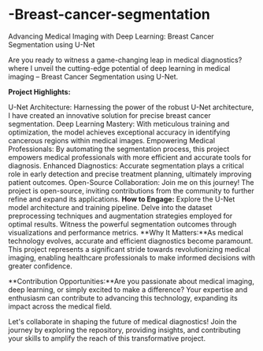 # -Breast-cancer-segmentation
Advancing Medical Imaging with Deep Learning: Breast Cancer Segmentation using U-Net

Are you ready to witness a game-changing leap in medical diagnostics? where I unveil the cutting-edge potential of deep learning in medical imaging – Breast Cancer Segmentation using U-Net.

**Project Highlights:**

U-Net Architecture: Harnessing the power of the robust U-Net architecture, I have created an innovative solution for precise breast cancer segmentation.
Deep Learning Mastery: With meticulous training and optimization, the model achieves exceptional accuracy in identifying cancerous regions within medical images.
Empowering Medical Professionals: By automating the segmentation process, this project empowers medical professionals with more efficient and accurate tools for diagnosis.
Enhanced Diagnostics: Accurate segmentation plays a critical role in early detection and precise treatment planning, ultimately improving patient outcomes.
Open-Source Collaboration: Join me on this journey! The project is open-source, inviting contributions from the community to further refine and expand its applications.
**How to Engage:**
Explore the U-Net model architecture and training pipeline.
Delve into the dataset preprocessing techniques and augmentation strategies employed for optimal results.
Witness the powerful segmentation outcomes through visualizations and performance metrics.
**Why It Matters:**As medical technology evolves, accurate and efficient diagnostics become paramount. This project represents a significant stride towards revolutionizing medical imaging, enabling healthcare professionals to make informed decisions with greater confidence.

**Contribution Opportunities:**Are you passionate about medical imaging, deep learning, or simply excited to make a difference? Your expertise and enthusiasm can contribute to advancing this technology, expanding its impact across the medical field.

Let's collaborate in shaping the future of medical diagnostics! Join the journey by exploring the repository, providing insights, and contributing your skills to amplify the reach of this transformative project.
